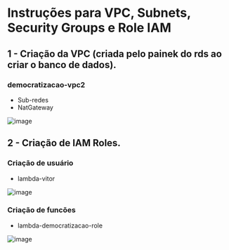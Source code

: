 # Instruções para VPC, Subnets, Security Groups e Role IAM

## 1 - Criação da VPC (criada pelo painek do rds ao criar o banco de dados).
### democratizacao-vpc2
- Sub-redes
- NatGateway
  
![image](https://github.com/user-attachments/assets/d1c6618d-5b7d-4bee-85da-5e2af48fc418)

## 2 - Criação de IAM Roles.
### Criação de usuário  
- lambda-vitor
  
![image](https://github.com/user-attachments/assets/7166c7a1-abd4-4c7b-bbea-a91d4b467b47)

### Criação de funcões
- lambda-democratizacao-role
  
![image](https://github.com/user-attachments/assets/3fc42985-e26e-4eb4-b201-3bcadd470b9a)
